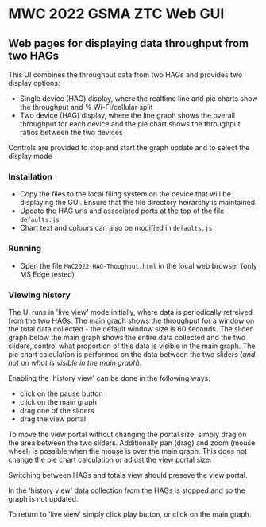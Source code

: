 # MWC 2022 GSMA ZTC Web GUI

## Web pages for displaying data throughput from two HAGs

This UI combines the throughput data from two HAGs and provides two display options:
- Single device (HAG) display, where the realtime line and pie charts show the throughput and % Wi-Fi/cellular split
- Two device (HAG) display, where the line graph shows the overall throughput for each device and the pie chart shows the throughput ratios between the two devices

Controls are provided to stop and start the graph update and to select the display mode

### Installation
* Copy the files to the local filing system on the device that will be displaying the GUI. Ensure that the file directory heirarchy is maintained.
* Update the HAG urls and associated ports at the top of the file `defaults.js`
* Chart text and colours can also be modified in `defaults.js`

### Running
* Open the file `MWC2022-HAG-Thoughput.html` in the local web browser (only MS Edge tested)

### Viewing history
The UI runs in 'live view' mode initially, where data is periodically retreived from the two HAGs. The main graph shows the throughput 
for a window on the total data collected - the default window size is 60 seconds. The slider graph below the main graph shows the entire 
data collected and the two sliders, control what proportion of this data is visible in the main graph. The pie chart calculation is 
performed on the data between the two sliders (_and not on what is visible in the main graph_).

Enabling the 'history view' can be done in the following ways:
* click on the pause button
* click on the main graph
* drag one of the sliders
* drag the view portal

To move the view portal without changing the portal size, simply drag on the area between the two sliders. Additionally pan (drag) and
zoom (mouse wheel) is possible when the mouse is over the main graph. This does not change the pie chart calculation or adjust the view portal size.

Switching between HAGs and totals view should preseve the view portal.

In the 'history view' data collection from the HAGs is stopped and so the graph is not updated.  

To return to 'live view' simply click play button, or click on the main graph.
